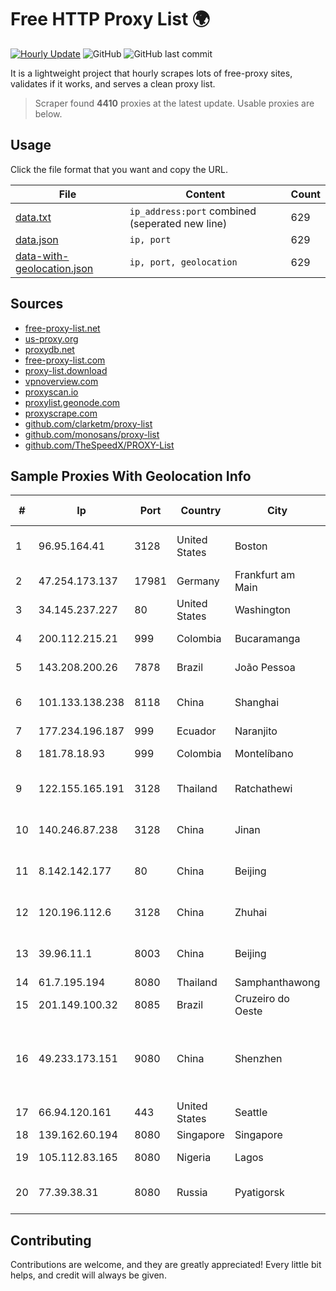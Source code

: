 
# Free HTTP Proxy List 🌍

[![Hourly Update](https://github.com/mertguvencli/http-proxy-list/actions/workflows/main.yml/badge.svg?branch=main)](https://github.com/mertguvencli/http-proxy-list/actions/workflows/main.yml)
![GitHub](https://img.shields.io/github/license/mertguvencli/http-proxy-list)
![GitHub last commit](https://img.shields.io/github/last-commit/mertguvencli/http-proxy-list)

It is a lightweight project that hourly scrapes lots of free-proxy sites, validates if it works, and serves a clean proxy list.


> Scraper found **4410** proxies at the latest update. Usable proxies are below.

## Usage

Click the file format that you want and copy the URL.


|File|Content|Count|
|----|-------|-----|
|[data.txt](https://raw.githubusercontent.com/mertguvencli/http-proxy-list/main/proxy-list/data.txt)|`ip_address:port` combined (seperated new line)|629|
|[data.json](https://raw.githubusercontent.com/mertguvencli/http-proxy-list/main/proxy-list/data.json)|`ip, port`|629|
|[data-with-geolocation.json](https://raw.githubusercontent.com/mertguvencli/http-proxy-list/main/proxy-list/data-with-geolocation.json)|`ip, port, geolocation`|629|

## Sources

* [free-proxy-list.net](https://free-proxy-list.net)
* [us-proxy.org](https://www.us-proxy.org)
* [proxydb.net](http://proxydb.net)
* [free-proxy-list.com](https://free-proxy-list.com/?page=&port=&type%5B%5D=http&type%5B%5D=https&up_time=0&search=Search)
* [proxy-list.download](https://www.proxy-list.download/HTTP)
* [vpnoverview.com](https://vpnoverview.com/privacy/anonymous-browsing/free-proxy-servers)
* [proxyscan.io](https://www.proxyscan.io)
* [proxylist.geonode.com](https://proxylist.geonode.com/api/proxy-list?limit=300&page=1&sort_by=lastChecked&sort_type=desc&protocols=http,https)
* [proxyscrape.com](https://api.proxyscrape.com/v2/?request=displayproxies&protocol=http&timeout=10000&country=all&ssl=all&anonymity=all)
* [github.com/clarketm/proxy-list](https://raw.githubusercontent.com/clarketm/proxy-list/master/proxy-list-raw.txt)
* [github.com/monosans/proxy-list](https://raw.githubusercontent.com/monosans/proxy-list/main/proxies/http.txt)
* [github.com/TheSpeedX/PROXY-List](https://raw.githubusercontent.com/TheSpeedX/PROXY-List/master/http.txt)


## Sample Proxies With Geolocation Info

|#|Ip|Port|Country|City|Internet Service Provider|
|-|--|----|-------|----|-------------------------|
|1|96.95.164.41|3128|United States|Boston|Comcast Cable Communications, LLC|
|2|47.254.173.137|17981|Germany|Frankfurt am Main|Alibaba.com LLC|
|3|34.145.237.227|80|United States|Washington|Google LLC|
|4|200.112.215.21|999|Colombia|Bucaramanga|Consulnetwork Ltda|
|5|143.208.200.26|7878|Brazil|João Pessoa|Eternal VÔdeo Locadora Ltda|
|6|101.133.138.238|8118|China|Shanghai|Hangzhou Alibaba Advertising Co|
|7|177.234.196.187|999|Ecuador|Naranjito|Nedetel S.A.|
|8|181.78.18.93|999|Colombia|Montelíbano|IFX Networks Argentina S.R.L|
|9|122.155.165.191|3128|Thailand|Ratchathewi|CAT Telecom Public Company Limited|
|10|140.246.87.238|3128|China|Jinan|Cloud Computing Corporation|
|11|8.142.142.177|80|China|Beijing|Hangzhou Alibaba Advertising Co.|
|12|120.196.112.6|3128|China|Zhuhai|China Mobile communications corporation|
|13|39.96.11.1|8003|China|Beijing|Hangzhou Alibaba Advertising Co|
|14|61.7.195.194|8080|Thailand|Samphanthawong|CAT-ISP|
|15|201.149.100.32|8085|Brazil|Cruzeiro do Oeste|Crznet Telecom Ltda|
|16|49.233.173.151|9080|China|Shenzhen|Shenzhen Tencent Computer Systems Company Limited|
|17|66.94.120.161|443|United States|Seattle|Contabo Inc.|
|18|139.162.60.194|8080|Singapore|Singapore|Linode, LLC|
|19|105.112.83.165|8080|Nigeria|Lagos|Airtel Networks Limited|
|20|77.39.38.31|8080|Russia|Pyatigorsk|Stavropol branch of OJSC Rostelecom|



## Contributing

Contributions are welcome, and they are greatly appreciated! Every
little bit helps, and credit will always be given.

